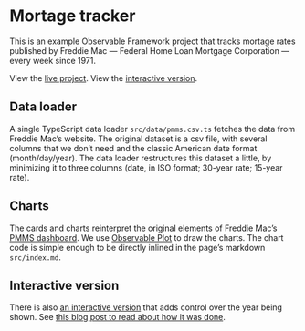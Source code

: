 # Mortage tracker

This is an example Observable Framework project that tracks mortage rates published by Freddie Mac — Federal Home Loan Mortgage Corporation — every week since 1971.

View the [live project](https://observablehq.com/framework/examples/mortgage-rates/).
View the [interactive version](https://observablehq.com/framework/examples/mortgage-rates/interactive).

## Data loader

A single TypeScript data loader `src/data/pmms.csv.ts` fetches the data from Freddie Mac’s website. The original dataset is a csv file, with several columns that we don’t need and the classic American date format (month/day/year). The data loader restructures this dataset a little, by minimizing it to three columns (date, in ISO format; 30-year rate; 15-year rate).

## Charts

The cards and charts reinterpret the original elements of Freddie Mac’s [PMMS dashboard](https://www.freddiemac.com/pmms). We use [Observable Plot](https://observablehq.com/plot/) to draw the charts. The chart code is simple enough to be directly inlined in the page’s markdown `src/index.md`.

## Interactive version

There is also [an interactive version](https://observablehq.com/framework/examples/mortgage-rates/interactive) that adds control over the year being shown. See [this blog post to read about how it was done](https://observablehq.com/blog/how-to-add-interactivity-observable-framework-dashboard).
